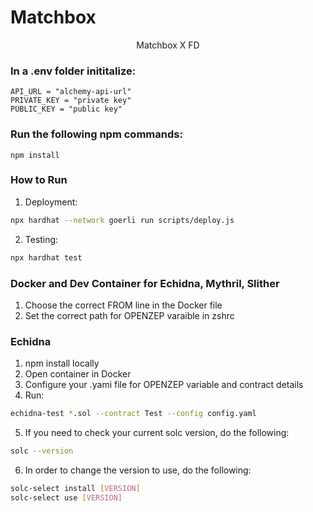 # Matchbox

<p align="center">
Matchbox X FD 
</p>

### In a .env folder inititalize:

```
API_URL = "alchemy-api-url"
PRIVATE_KEY = "private key"
PUBLIC_KEY = "public key"
```

### Run the following npm commands:

```
npm install
```

### How to Run

1. Deployment:

```sh
npx hardhat --network goerli run scripts/deploy.js
```

2. Testing:

```sh
npx hardhat test
```

### Docker and Dev Container for Echidna, Mythril, Slither

1. Choose the correct FROM line in the Docker file
2. Set the correct path for OPENZEP varaible in zshrc

### Echidna

1. npm install locally
2. Open container in Docker
3. Configure your .yami file for OPENZEP variable and contract details
4. Run:

```sh
echidna-test *.sol --contract Test --config config.yaml
```

5. If you need to check your current solc version, do the following:

```sh
solc --version
```

6. In order to change the version to use, do the following:

```sh
solc-select install [VERSION]
solc-select use [VERSION]
```
